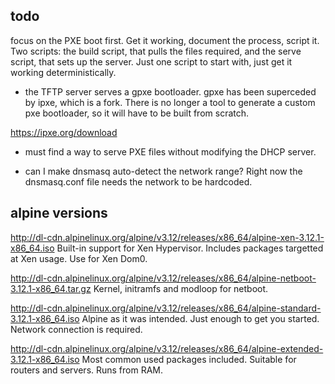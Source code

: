 ## todo

focus on the PXE boot first. Get it working, document the process, script it. Two scripts: the build script, that pulls the files required, and the serve script, that sets up the server.  Just one script to start with, just get it working deterministically.

- the TFTP server serves a gpxe bootloader. gpxe has been superceded by ipxe, which is a fork. There is no longer a tool to generate a custom pxe bootloader, so it will have to be built from scratch.

https://ipxe.org/download

- must find a way to serve PXE files without modifying the DHCP server. 

- can I make dnsmasq auto-detect the network range? Right now the dnsmasq.conf file needs the network to be hardcoded.


## alpine versions

http://dl-cdn.alpinelinux.org/alpine/v3.12/releases/x86_64/alpine-xen-3.12.1-x86_64.iso Built-in support for Xen Hypervisor. Includes packages targetted at Xen usage. Use for Xen Dom0. 


http://dl-cdn.alpinelinux.org/alpine/v3.12/releases/x86_64/alpine-netboot-3.12.1-x86_64.tar.gz Kernel, initramfs and modloop for netboot. 

http://dl-cdn.alpinelinux.org/alpine/v3.12/releases/x86_64/alpine-standard-3.12.1-x86_64.iso Alpine as it was intended. Just enough to get you started. Network connection is required. 

http://dl-cdn.alpinelinux.org/alpine/v3.12/releases/x86_64/alpine-extended-3.12.1-x86_64.iso Most common used packages included. Suitable for routers and servers. Runs from RAM. 